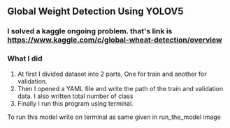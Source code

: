  ## Global Weight Detection Using YOLOV5
 
 ### I solved a kaggle ongoing problem. that's link is https://www.kaggle.com/c/global-wheat-detection/overview
 
 ### What I did
 1. At first I divided dataset into 2 parts, One for train and another for validation. 
 2. Then I opened a YAML file and write the path of the train and validation data. I also written total number of class
 3. Finally I run this program using terminal. 
 
To run this model write on terminal as same given in run_the_model image

